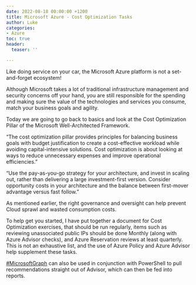 ```yaml
---
date: 2022-08-18 00:00:00 +1200
title: Microsoft Azure - Cost Optimization Tasks
author: Luke
categories:
- Azure
toc: true
header:
  teaser: ''

---
```

Like doing service on your car, the Microsoft Azure platform is not a set-and-forget ecosystem!  
  
Although Microsoft takes a lot of traditional infrastructure management and security concerns off your hand, you are still responsible for the spending and making sure the value of the technologies and services you consume, match your business goals and agility.  
  
Today we are going to go back to basics and look at the Cost Optimization Pillar of the Microsoft Well-Architected Framework.  
  
“The cost optimization pillar provides principles for balancing business goals with budget justification to create a cost-effective workload while avoiding capital-intensive solutions. Cost optimization is about looking at ways to reduce unnecessary expenses and improve operational efficiencies.”  
  
“Use the pay-as-you-go strategy for your architecture, and invest in scaling out, rather than delivering a large investment-first version. Consider opportunity costs in your architecture and the balance between first-mover advantage versus fast follow.”

  
As mentioned earlier, the right governance and oversight can help prevent Cloud sprawl and wasted consumption costs.  
  
To help get you started, I have put together a document for Cost Optimization exercises, that should be run regularly, items such as reviewing unassociated public IPs should be done Monthly (along with Azure Advisor checks), and Azure Reservation reviews at least quarterly. This is not an exhaustive list, and the use of Azure Policy and Azure Advisor help supplement these tasks.   
  
[#MicrosoftGraph](https://www.linkedin.com/feed/hashtag/?keywords=microsoftgraph&highlightedUpdateUrns=urn%3Ali%3Aactivity%3A6927496453183422464) can also be used in conjunction with PowerShell to pull recommendations straight out of Advisor, which can then be fed into reports.